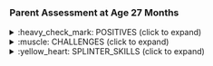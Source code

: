 
### Parent Assessment at Age 27 Months

<details><summary> :heavy_check_mark: POSITIVES (click to expand) </summary>
 
 <br>
  
 <ul><li><b>Social </b><ul><li>Does the faint cute/fake smile at us to get what he wants</li><li>Laughs well when we do tickling ("nandu urudu nari urudu")</li><li>Plays "kanum kanum"(peek-a-boo) with parents</li><li>Does "pudinga pudinga"(chase) game with a neighborhood kid (we would have to say the words "pudinga pudinga")</li><li>Likes father and mother cuddling/hugging</li><li>Does not flinch when other close relatives pat or hold hands</li></ul></li><li><b>Expressive Communication </b><ul><li>Does manding (requesting for his needs) with 5-10 verbs and 50+ nouns (1 word or 2 words) </li><li>can point and ask what he wants</li></ul></li><li><b>Receptive Communication </b><ul><li>Listens and does things that he has motivation to do </li><ul><li> Responds to "take your (bath) tub", "Take your shoe", "bring shorts" </li></ul></ul></li><li><b>Behavioural </b><ul><li>Have taught him to imitate a set of "Dhuruv epidi?" (how does Dhuruv hiccup|cough|head scratch,etc.,)</li><li>Does not exhibit following self-stimulatory behavior:</li><ul><li>No hand-flapping or finger twirling</li><li>No rocking</li><li>Minimal rare and short spinning; not continuously</li><li>No head banging/beating him with somthing to feel it</li><li>No humming</li></ul><li>No routines or rituals; Quite flexible</li><li>Decent adherence to virus mask (surgical or cloth)</li><li>Happily sings some portions of following rhymes when happy:</li><ul><li>"row row row your boat"</li><li>"wheels on the bus"</li><li>"ants go marching" (sings this when seeing ants)</li><li>and a few more</li></ul><li>Not a fussy eater</li><ul><li>Likes corn, biscuits, banana more</li></ul><li>Not difficult to cut his nails</li><li>Did not cry the last time a hair cut was done (was feeling uncomfortable but manageably distracted with favorite cartoon </li><li>Likes & verbally asks for following TV/Video Programs</li><ul><li>"Peppa Pig"</li><li>"Zootopia" movie and song</li><li>"Scrat" in Ice Age franchise</li><li>"cocomelon" YouTube channel</li><li>"English sing sing" YouTube channel</li><li>"kiddopedia" YouTube channel</li><li>Movie songs: "Ghumar", "dol baje"</li><li>says "Show pictures (of) `any_animal_or_planet_or_bird_he_likes`"</li><li>says "Play `any_animal_or_bird_or_vehile` sound"</li></ul></ul></li><li><b>Motor</b><ul><li>No problem with fine or gross motor skills</li><li>Can throw ball over head, can kick ball</li><li>Plays ball with parents</li></ul></li></ul>
  
</details>

<details><summary> :muscle: CHALLENGES (click to expand) </summary>
 
 <br>
 
 <ul><li><b>Social Skills</b><ul><li>Inconsistent "Hi", "Good Bye", "Hello".</li><li>Inconsistent response to name calling</li><ul><li>Will turn when you say "Dhuruv biscuit|corn" but ignore you otherwise</li><li>Assuming he has not seen me for 1+ hours, he will look for me when I call him</li><li>Ignores when he knows who the person is calling him</li></ul><li>Eye contact is there but intent to communicate is not there</li><li>Joint attention possible on the subject of his interest</li><ul><li>"Hey anga paru, police car|fire truck"</li></ul></ul></li><li><b>Expressive Communication Skills</b><ul><li>Says three word sentences like "brush your teeth", "wash your hands" but just as labels of an action</li><li>Two-step dialogue difficult until it is about his favorite activity</li></ul></li><li><b>Receptive Communication Skills</b><ul><li>Difficult making him understand/calm him <br> by saying that his request will be satisfied<br>after a small activity</li><li>Two-step dialogue difficult until it is about his favorite activity</li></ul></li><li><b>Behavioural Skills</b><ul><li>May not "always" wait for our approval nod when doing something new</li><li>Does not do pretend play</li><li>Lines up cars (not so upset when we break the line)</li><li>Observes the wheels of a car but also makes normal car sounds, pushes it run, etc., <br> (does not flip the car and just rotate the wheel)</li><li>Collects similar looking objects (sometimes obsessed to collect everything but manageable tantrum)</li></ul></li></ul>
  
   
</details>

<details><summary> :yellow_heart: SPLINTER_SKILLS (click to expand) </summary>

 <br>
 <ul>
  <li>Letters and Numbers</li>
  <ul><li> Knows to recite A-Z (says 2-3 words for each character)</li>
   <li>1-29 (can count too),20-0(reverse)</li>
   <li>Tamil letters Aa to Akku, when prodded</li>
   <li>Can spell letters in a shop hoarding or building block (for e.g.: spells "B.A.K.E.R.Y" but does not say 'bakery' yet </li>
  </ul>
  <li>Identify main body parts, Colors, Shapes, Fruits, Vegetables, Animals, Birds (with sounds) </li>
  <ul><li> Can identify the difference between triangle, rectangle, square, pentagon; Knows "Crescent" or "cross" or "diamond"</li></ul>
  <li>Sunday to Saturday</li>
  <li>Planets of Solar System</li>
  <li>Different Vehicles</li>
  <li>Sa .. re .. .ga .. ma</li>
 </ul>
 
 
</details>
